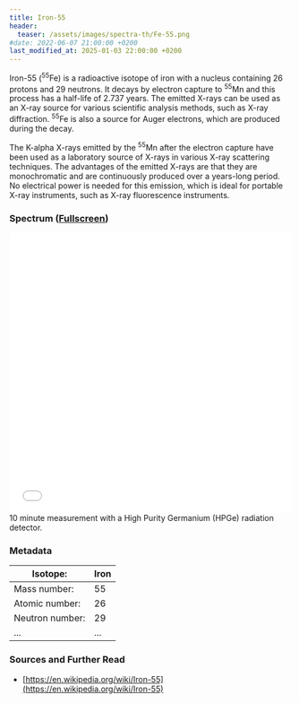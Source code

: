 ```yaml
---
title: Iron-55
header:
  teaser: /assets/images/spectra-th/Fe-55.png
#date: 2022-06-07 21:00:00 +0200
last_modified_at: 2025-01-03 22:00:00 +0200
---
```


Iron-55 (<sup>55</sup>Fe) is a radioactive isotope of iron with a nucleus containing 26 protons and 29 neutrons. It decays by electron capture to <sup>55</sup>Mn and this process has a half-life of 2.737 years. The emitted X-rays can be used as an X-ray source for various scientific analysis methods, such as X-ray diffraction. <sup>55</sup>Fe is also a source for Auger electrons, which are produced during the decay.

The K-alpha X-rays emitted by the <sup>55</sup>Mn after the electron capture have been used as a laboratory source of X-rays in various X-ray scattering techniques. The advantages of the emitted X-rays are that they are monochromatic and are continuously produced over a years-long period. No electrical power is needed for this emission, which is ideal for portable X-ray instruments, such as X-ray fluorescence instruments.

### Spectrum ([Fullscreen](/assets/spectra/Fe-55.html))

<iframe width="100%" height="500" src="/assets/spectra/Fe-55.html" title="Fe-55 gamma spectrum" frameborder="0" allowfullscreen></iframe>
10 minute measurement with a High Purity Germanium (HPGe) radiation detector.

### Metadata

| Isotope:        | Iron     |
| --------------- | -------- |
| Mass number:    | 55       |
| Atomic number:  | 26       |
| Neutron number: | 29       |
| ...             | ...      |

### Sources and Further Read

- [https://en.wikipedia.org/wiki/Iron-55](https://en.wikipedia.org/wiki/Iron-55)
